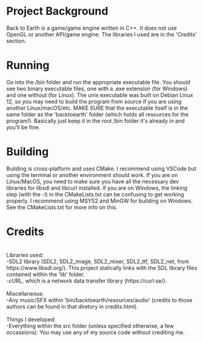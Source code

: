 # Project Background
Back to Earth is a game/game engine written in C++. It does not use OpenGL or another API/game engine. The libraries I used are in the 'Credits' section.

# Running
Go into the /bin folder and run the appropriate executable file. You should see two binary executable files, one with a .exe extension (for Windows) and one without (for Linux). The unix executable was built on Debian Linux 12, so you may need to build the program from source if you are using another Linux/macOS/etc. MAKE SURE that the executable itself is in the same folder as the 'backtoearth' folder (which holds all resources for the program!). Basically just keep it in the root /bin folder it's already in and you'll be fine.

# Building
Building is cross-platform and uses CMake. I recommend using VSCode but using the terminal or another environment should work. If you are on Linux/MacOS, you need to make sure you have all the necessary dev libraries for libsdl and libcurl installed. If you are on Windows, the linking step (with the -l) in the CMakeLists.txt can be confusing to get working properly. I recommend using MSYS2 and MinGW for building on Windows. See the CMakeLists.txt for more info on this.

# Credits
<br>
Libraries used:<br>
-SDL2 library (SDL2, SDL2_image, SDL2_mixer, SDL2_ttf, SDL2_net, from https://www.libsdl.org/). This project statically links with the SDL library files contained within the 'lib' folder.<br>
-cURL, which is a network data transfer library (https://curl.se/).<br>
<br>
Miscellaneous:<br>
-Any music/SFX within 'bin/backtoearth/resources/audio' (credits to those authors can be found in that diretory in credits.html).<br>
<br>
Things I developed:<br>
-Everything within the src folder (unless specified otherwise, a few occassions). You may use any of my source code without crediting me.<br>